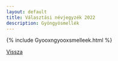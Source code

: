 ```yaml
---
layout: default
title: Választási névjegyzék 2022
description: Gyöngyösmellék
---
```


{% include Gyooxngyooxsmelleek.html %}

[Vissza](./)